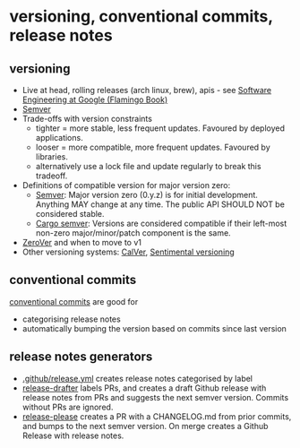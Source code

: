 # versioning, conventional commits, release notes

## versioning

- Live at head, rolling releases (arch linux, brew), apis - see [Software Engineering at Google (Flamingo Book)](https://abseil.io/resources/swe-book/html/ch21.html#live_at_head)
- [Semver](https://semver.org/)
- Trade-offs with version constraints
  - tighter = more stable, less frequent updates. Favoured by deployed applications.
  - looser = more compatible, more frequent updates. Favoured by libraries.
  - alternatively use a lock file and update regularly to break this tradeoff.
- Definitions of compatible version for major version zero:
  - [Semver](https://semver.org/#spec-item-4): Major version zero (0.y.z) is for initial development. Anything MAY change at any time. The public API SHOULD NOT be considered stable.
  - [Cargo semver](https://doc.rust-lang.org/cargo/reference/resolver.html#semver-compatibility): Versions are considered compatible if their left-most non-zero major/minor/patch component is the same.
- [ZeroVer](https://0ver.org/) and when to move to v1
- Other versioning systems: [CalVer](https://calver.org/), [Sentimental versioning](http://sentimentalversioning.org/)

## conventional commits

[conventional commits](https://www.conventionalcommits.org/en/v1.0.0/) are good for

- categorising release notes
- automatically bumping the version based on commits since last version

## release notes generators

- [.github/release.yml](https://docs.github.com/en/repositories/releasing-projects-on-github/automatically-generated-release-notes) creates release notes categorised by label
- [release-drafter](https://github.com/release-drafter/release-drafter) labels PRs, and creates a draft Github release with release notes from PRs and suggests the next semver version. Commits without PRs are ignored.
- [release-please](https://github.com/googleapis/release-please) creates a PR with a CHANGELOG.md from prior commits, and bumps to the next semver version. On merge creates a Github Release with release notes.
